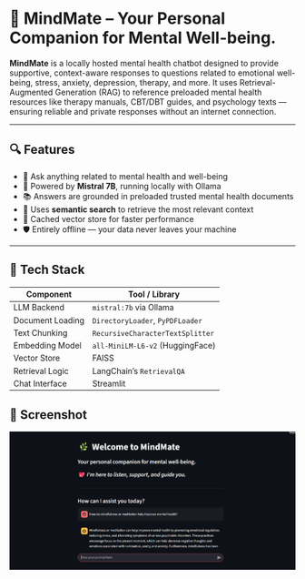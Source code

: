 # 🧠 MindMate – Your Personal Companion for Mental Well-being.

**MindMate** is a locally hosted mental health chatbot designed to provide supportive, context-aware responses to questions related to emotional well-being, stress, anxiety, depression, therapy, and more. It uses Retrieval-Augmented Generation (RAG) to reference preloaded mental health resources like therapy manuals, CBT/DBT guides, and psychology texts — ensuring reliable and private responses without an internet connection.

---

## 🔍 Features

- 💬 Ask anything related to mental health and well-being
- 🧠 Powered by **Mistral 7B**, running locally with Ollama
- 📚 Answers are grounded in preloaded trusted mental health documents
- 🔎 Uses **semantic search** to retrieve the most relevant context
- 💾 Cached vector store for faster performance
- 🛡️ Entirely offline — your data never leaves your machine

---

## 🧰 Tech Stack

| Component            | Tool / Library                                 |
|---------------------|------------------------------------------------|
| LLM Backend          | `mistral:7b` via Ollama                        |
| Document Loading     | `DirectoryLoader`, `PyPDFLoader`              |
| Text Chunking        | `RecursiveCharacterTextSplitter`              |
| Embedding Model      | `all-MiniLM-L6-v2` (HuggingFace)              |
| Vector Store         | FAISS                                          |
| Retrieval Logic      | LangChain’s `RetrievalQA`                     |
| Chat Interface       | Streamlit                                     |

## 📸 Screenshot
![Mental Health Chatbot](https://github.com/SANSKARKURUDE/Mental-Health-Chatbot/blob/main/Screenshot%202025-07-09%20010209.png)
